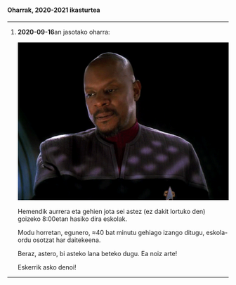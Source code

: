 #### Oharrak, 2020-2021 ikasturtea


-----------------------------------

1. **2020-09-16**an jasotako oharra:      

   ![](https://raw.githubusercontent.com/tlberglund/animated-gifs/master/ds9-jake-sisco-eye-roll.gif)

   Hemendik aurrera eta gehien jota sei astez (ez dakit lortuko den) goizeko 8:00etan hasiko dira eskolak.   

   Modu horretan, egunero, ≈40 bat minutu gehiago izango ditugu, eskola-ordu osotzat har daitekeena.  

   Beraz, astero, bi asteko lana beteko dugu. Ea noiz arte!    

   Eskerrik asko denoi!


-----------------------------------
